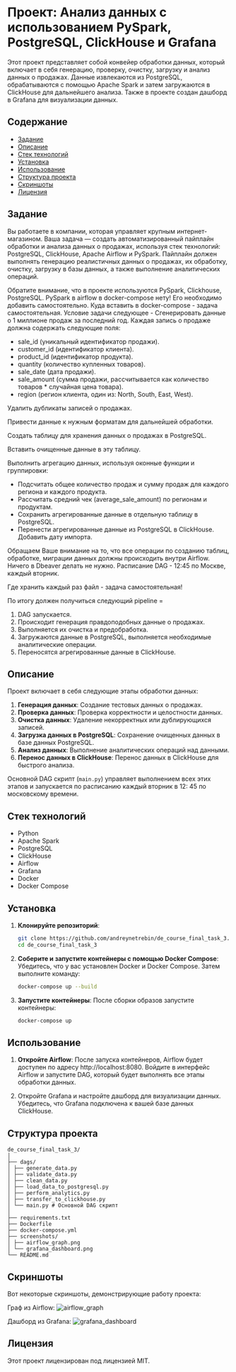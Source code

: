 # Проект: Анализ данных с использованием PySpark, PostgreSQL, ClickHouse и Grafana

Этот проект представляет собой конвейер обработки данных, который включает в себя генерацию, проверку, очистку, загрузку
и анализ данных о продажах. Данные извлекаются из PostgreSQL, обрабатываются с помощью Apache Spark и затем загружаются
в ClickHouse для дальнейшего анализа. Также в проекте создан дашборд в Grafana для визуализации данных.

## Содержание

- [Задание](#задание)
- [Описание](#описание)
- [Стек технологий](#cтек_технологий)
- [Установка](#установка)
- [Использование](использование)
- [Структура проекта](#структура-проекта)
- [Скриншоты](#скриншоты)
- [Лицензия](#лицензия)

## Задание

Вы работаете в компании, которая управляет крупным интернет-магазином. Ваша задача — создать автоматизированный пайплайн
обработки и анализа данных о продажах, используя стек технологий: PostgreSQL, ClickHouse, Apache Airflow и PySpark.
Пайплайн должен выполнять генерацию реалистичных данных о продажах, их обработку, очистку, загрузку в базы данных, а
также выполнение аналитических операций.

Обратите внимание, что в проекте используются PySpark, Clickhouse, PostgreSQL. PySpark в airflow в docker-compose нету!
Его необходимо добавить самостоятельно. Куда вставить в docker-compose - задача самостоятельная.
Условие задачи следующее -
Сгенерировать данные о 1 миллионе продаж за последний год.
Каждая запись о продаже должна содержать следующие поля:

- sale_id (уникальный идентификатор продажи).
- customer_id (идентификатор клиента).
- product_id (идентификатор продукта).
- quantity (количество купленных товаров).
- sale_date (дата продажи).
- sale_amount (сумма продажи, рассчитывается как количество товаров * случайная цена товара).
- region (регион клиента, один из: North, South, East, West).

Удалить дубликаты записей о продажах.

Привести данные к нужным форматам для дальнейшей обработки.

Создать таблицу для хранения данных о продажах в PostgreSQL.

Вставить очищенные данные в эту таблицу.

Выполнить агрегацию данных, используя оконные функции и группировки:

- Подсчитать общее количество продаж и сумму продаж для каждого региона и каждого продукта.
- Рассчитать средний чек (average_sale_amount) по регионам и продуктам.
- Сохранить агрегированные данные в отдельную таблицу в PostgreSQL.
- Перенести агрегированные данные из PostgreSQL в ClickHouse. Добавить дату импорта.

Обращаем Ваше внимание на то, что все операции по созданию таблиц, обработке, миграции данных должны происходить внутри
Airflow. Ничего в Dbeaver делать не нужно. Расписание DAG - 12:45 по Москве, каждый вторник.

Где хранить каждый раз файл - задача самостоятельная!

По итогу должен получиться следующий pipeline =

1. DAG запускается.
2. Происходит генерация правдоподобных данные о продажах.
3. Выполняется их очистка и предобработка.
4. Загружаются данные в PostgreSQL, выполняется необходимые аналитические операции.
5. Переносятся агрегированные данные в ClickHouse.

## Описание

Проект включает в себя следующие этапы обработки данных:

1. **Генерация данных**: Создание тестовых данных о продажах.
2. **Проверка данных**: Проверка корректности и целостности данных.
3. **Очистка данных**: Удаление некорректных или дублирующихся записей.
4. **Загрузка данных в PostgreSQL**: Сохранение очищенных данных в базе данных PostgreSQL.
5. **Анализ данных**: Выполнение аналитических операций над данными.
6. **Перенос данных в ClickHouse**: Перенос данных в ClickHouse для быстрого анализа.

Основной DAG скрипт (`main.py`) управляет выполнением всех этих этапов и запускается по расписанию каждый вторник в 12:
45 по московскому времени.

## Стек технологий

- Python
- Apache Spark
- PostgreSQL
- ClickHouse
- Airflow
- Grafana
- Docker
- Docker Compose

## Установка

1. **Клонируйте репозиторий**:

   ```bash
   git clone https://github.com/andreynetrebin/de_course_final_task_3.git
   cd de_course_final_task_3

2. **Соберите и запустите контейнеры с помощью Docker Compose**:
   Убедитесь, что у вас установлен Docker и Docker Compose. Затем выполните команду:

   ```bash
   docker-compose up --build

3. **Запустите контейнеры**:
   После сборки образов запустите контейнеры:

   ```bash
   docker-compose up

## Использование

1. **Откройте Airflow**:
   После запуска контейнеров, Airflow будет доступен по адресу http://localhost:8080. Войдите в интерфейс Airflow и
   запустите DAG, который будет выполнять все этапы обработки данных.

2. Откройте Grafana и настройте дашборд для визуализации данных. Убедитесь, что Grafana подключена к вашей базе данных
   ClickHouse.

## Структура проекта
```
de_course_final_task_3/
│
├── dags/
│ ├── generate_data.py
│ ├── validate_data.py
│ ├── clean_data.py
│ ├── load_data_to_postgresql.py
│ ├── perform_analytics.py
│ ├── transfer_to_clickhouse.py
│ └── main.py # Основной DAG скрипт
│
├── requirements.txt
├── Dockerfile
├── docker-compose.yml
├── screenshots/
│ ├── airflow_graph.png
│ └── grafana_dashboard.png
└── README.md
```

## Скриншоты

Вот некоторые скриншоты, демонстрирующие работу проекта:

Граф из Airflow: 
![airflow_graph](https://github.com/user-attachments/assets/d2eefe8f-e529-4922-b376-43f1c639025b)

Дашборд из Grafana:
![grafana_dashboard](https://github.com/user-attachments/assets/a286b748-617c-445c-b592-c44d21085a30)


## Лицензия

Этот проект лицензирован под лицензией MIT.
